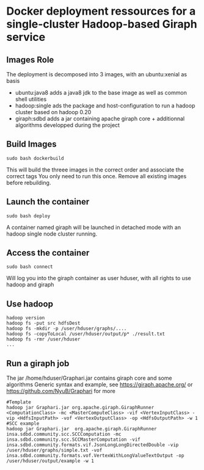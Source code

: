 # Docker deployment ressources for a single-cluster Hadoop-based Giraph service

## Images Role
The deployment is decomposed into 3 images, with an ubuntu:xenial as basis
- ubuntu:java8 adds a java8 jdk to the base image as well as common shell utilities
- hadoop:single ads the package and host-configuration to run a hadoop cluster based on hadoop 0.20
- giraph:sdbd adds a jar containing apache giraph core + additionnal algorithms developped during the project

## Build Images
```
sudo bash dockerbuild
```
This will build the threee images in the correct order and associate the correct tags
You only need to run this once. Remove all existing images before rebuilding.
## Launch the container
```
sudo bash deploy
```
A container named giraph will be launched in detached mode with an hadoop single node cluster running.
## Access the container
```
sudo bash connect
```
Will log you into the giraph container as user hduser, with all rights to use hadoop and giraph
## Use hadoop
```
hadoop version
hadoop fs -put src hdfsDest
hadoop fs -mkdir -p /user/hduser/graphs/....
hadoop fs -copyToLocal /user/hduser/output/p* ./result.txt
hadoop fs -rmr /user/hduser
...
```
## Run a giraph job 
The jar /home/hduser/Graphari.jar contains giraph core and some algorithms
Generic syntax and example, see https://giraph.apache.org/ or https://github.com/NyuB/Graphari for more
```
#Template
hadoop jar Graphari.jar org.apache.giraph.GiraphRunner <ComputationClass> -mc <MasterComputeClass> -vif <VertexInputClass> -vip <HdfsInputPath> -vof <VertexOutputClass> -op <HdfsOutputPath> -w 1
#SCC example
hadoop jar Graphari.jar  org.apache.giraph.GiraphRunner insa.sdbd.community.scc.SCCComputation -mc insa.sdbd.community.scc.SCCMasterComputation -vif insa.sdbd.community.formats.vif.JsonLongLongDirectedDouble -vip /user/hduser/graphs/simple.txt -vof insa.sdbd.community.formats.vof.VertexWithLongValueTextOutput -op /user/hduser/output/example -w 1
```
